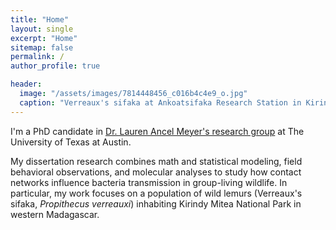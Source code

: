 ```yaml
---
title: "Home"
layout: single
excerpt: "Home"
sitemap: false
permalink: /
author_profile: true

header:
  image: "/assets/images/7814448456_c016b4c4e9_o.jpg"
  caption: "Verreaux's sifaka at Ankoatsifaka Research Station in Kirindy Mitea National Park, Madagascar. Credit: Amanda Perofsky"
---
```


I'm a PhD candidate in [Dr. Lauren Ancel Meyer's research group](http://www.bio.utexas.edu/research/meyers/) at The University of Texas at Austin. <br>

My dissertation research combines math and statistical modeling, field behavioral observations, and molecular analyses to study how contact networks influence bacteria transmission in group-living wildlife. In particular, my work focuses on a population of wild lemurs (Verreaux's sifaka, _Propithecus verreauxi_) inhabiting Kirindy Mitea National Park in western Madagascar. 